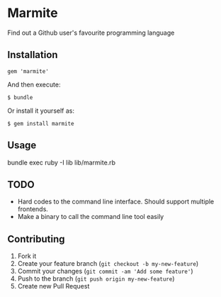 # Marmite

Find out a Github user's favourite programming language

## Installation

    gem 'marmite'

And then execute:

    $ bundle

Or install it yourself as:

    $ gem install marmite

## Usage

bundle exec ruby -I lib lib/marmite.rb

## TODO

* Hard codes to the command line interface. Should support multiple frontends.
* Make a binary to call the command line tool easily

## Contributing

1. Fork it
2. Create your feature branch (`git checkout -b my-new-feature`)
3. Commit your changes (`git commit -am 'Add some feature'`)
4. Push to the branch (`git push origin my-new-feature`)
5. Create new Pull Request
